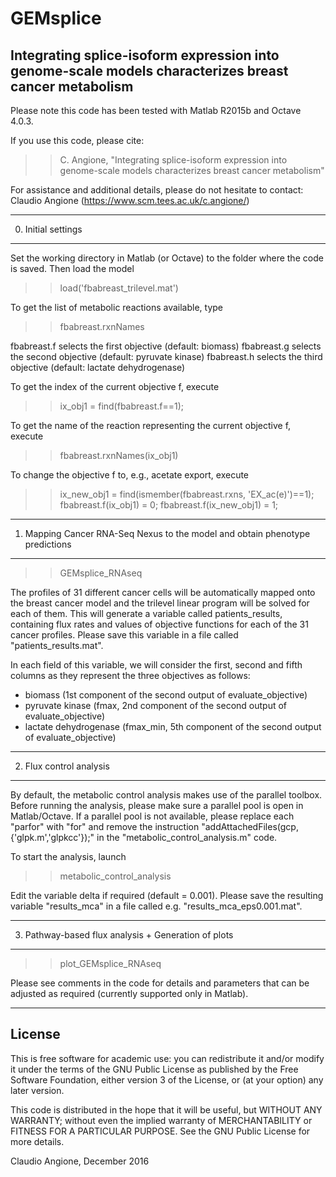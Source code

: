 # GEMsplice
## Integrating splice-isoform expression into genome-scale models characterizes breast cancer metabolism

Please note this code has been tested with Matlab R2015b and Octave 4.0.3.

If you use this code, please cite:
>> C. Angione, "Integrating splice-isoform expression into genome-scale models characterizes breast cancer metabolism"

For assistance and additional details, please do not hesitate to contact:
Claudio Angione (https://www.scm.tees.ac.uk/c.angione/)


--------------------
0. Initial settings
--------------------

Set the working directory in Matlab (or Octave) to the folder where the code is saved.
Then load the model 
>> load('fbabreast_trilevel.mat')

To get the list of metabolic reactions available, type
>> fbabreast.rxnNames

fbabreast.f selects the first objective (default: biomass)
fbabreast.g selects the second objective (default: pyruvate kinase)
fbabreast.h selects the third objective (default: lactate dehydrogenase)

To get the index of the current objective f, execute
>> ix_obj1 = find(fbabreast.f==1); 

To get the name of the reaction representing the current objective f, execute
>> fbabreast.rxnNames(ix_obj1)

To change the objective f to, e.g., acetate export, execute
>> ix_new_obj1 = find(ismember(fbabreast.rxns, 'EX_ac(e)')==1);
>> fbabreast.f(ix_obj1) = 0;
>> fbabreast.f(ix_new_obj1) = 1;



------------------------------------------------------------------------------
1. Mapping Cancer RNA-Seq Nexus to the model and obtain phenotype predictions
------------------------------------------------------------------------------

>> GEMsplice_RNAseq

The profiles of 31 different cancer cells will be automatically mapped onto the breast cancer model and the trilevel linear program will be solved for each of them.
This will generate a variable called patients_results, containing flux rates and values of objective functions for each of the 31 cancer profiles. Please save this variable in a file called "patients_results.mat".

In each field of this variable, we will consider the first, second and fifth columns as they represent the three objectives as follows:
- biomass (1st component of the second output of evaluate_objective)
- pyruvate kinase (fmax, 2nd component of the second output of evaluate_objective)
- lactate dehydrogenase (fmax_min, 5th component of the second output of evaluate_objective)



-------------------------
2. Flux control analysis
-------------------------

By default, the metabolic control analysis makes use of the parallel toolbox.
Before running the analysis, please make sure a parallel pool is open in Matlab/Octave. If a parallel pool is not available, please replace each "parfor"  with "for" and remove the instruction "addAttachedFiles(gcp,{'glpk.m','glpkcc'});" in the "metabolic_control_analysis.m" code.

To start the analysis, launch 
>> metabolic_control_analysis

Edit the variable delta if required (default = 0.001).
Please save the resulting variable "results_mca" in a file called e.g. "results_mca_eps0.001.mat".



-----------------------------------------------------
3. Pathway-based flux analysis + Generation of plots
-----------------------------------------------------

>> plot_GEMsplice_RNAseq

Please see comments in the code for details and parameters that can be adjusted as required (currently supported only in Matlab).



--------
License
--------

This is free software for academic use: you can redistribute it and/or modify it under the terms of the GNU Public License as published by the Free Software Foundation, either version 3 of the License, or (at your option) any later version.

This code is distributed in the hope that it will be useful, but WITHOUT ANY WARRANTY; without even the implied warranty of MERCHANTABILITY or FITNESS FOR A PARTICULAR PURPOSE.  See the GNU Public License for more details.

Claudio Angione, December 2016
